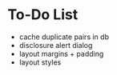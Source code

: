To-Do List
====

* cache duplicate pairs in db
* disclosure alert dialog
* layout margins + padding
* layout styles
